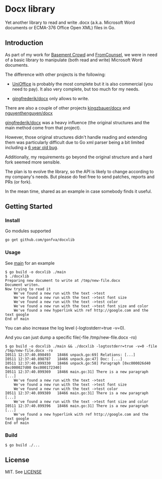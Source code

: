 # Docx library

Yet another library to read and write .docx (a.k.a. Microsoft Word documents or ECMA-376 Office Open XML) files in Go.

## Introduction

As part of my work for [Basement Crowd](https://www.basementcrowd.com) and [FromCounsel](https://www.fromcounsel.com), we were in need of a basic library to manipulate (both read and write) Microsoft Word documents.

The difference with other projects is the following:

- [UniOffice](https://github.com/unidoc/unioffice) is probably the most complete but it is also commercial (you need to pay). It also very complete, but too much for my needs.

- [gingfrederik/docx](https://github.com/gingfrederik/docx) only allows to write.

There are also a couple of other projects [kingzbauer/docx](https://github.com/kingzbauer/docx) and [nguyenthenguyen/docx](https://github.com/nguyenthenguyen/docx)

[gingfrederik/docx](https://github.com/gingfrederik/docx) was a heavy influence (the original structures and the main method come from that project).

However, those original structures didn't handle reading and extending them was particularly difficult due to Go xml parser being a bit limited including a [6 year old bug](https://github.com/golang/go/issues/9519).

Additionally, my requirements go beyond the original structure and a hard fork seemed more sensible.

The plan is to evolve the library, so the API is likely to change according to my company's needs. But please do feel free to send patches, reports and PRs (or fork).

In the mean time, shared as an example in case somebody finds it useful.

## Getting Started

### Install

Go modules supported

```sh
go get github.com/gonfva/docxlib
```

### Usage

See [main](main/main.go) for an example

```
$ go build -o docxlib ./main
$ ./docxlib
Preparing new document to write at /tmp/new-file.docx
Document writen.
Now trying to read it
	We've found a new run with the text ->test
	We've found a new run with the text ->test font size
	We've found a new run with the text ->test color
	We've found a new run with the text ->test font size and color
	We've found a new hyperlink with ref http://google.com and the text google
End of main
```
You can also increase the log level (-logtostderr=true -v=0).

And you can just dump a specific file(-file /tmp/new-file.docx -ro)
```
$ go build -o docxlib ./main && ./docxlib -logtostderr=true -v=0 -file /tmp/new-file.docx -ro
I0511 12:37:40.898493   18466 unpack.go:69] Relations: [...]
I0511 12:37:40.898787   18466 unpack.go:47] Doc: [...]
I0511 12:37:40.899330   18466 unpack.go:58] Paragraph [0xc000026d40 0xc000027d00 0xc000172340]
I0511 12:37:40.899369   18466 main.go:31] There is a new paragraph [...]
	We've found a new run with the text ->test
	We've found a new run with the text ->test font size
	We've found a new run with the text ->test color
I0511 12:37:40.899389   18466 main.go:31] There is a new paragraph [...]
	We've found a new run with the text ->test font size and color
I0511 12:37:40.899396   18466 main.go:31] There is a new paragraph [...]
	We've found a new hyperlink with ref http://google.com and the text google
End of main
```
### Build

```
$ go build ./...
```

## License

MIT. See [LICENSE](LICENSE)
